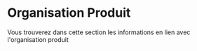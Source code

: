 # Organisation Produit 

Vous trouverez dans cette section les informations en lien avec l'organisation produit 
